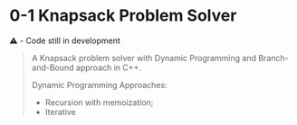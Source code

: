 # 0-1 Knapsack Problem Solver

⚠️ - Code still in development

> A Knapsack problem solver with Dynamic Programming and Branch-and-Bound approach in C++.
>
> Dynamic Programming Approaches:
>
> - Recursion with memoization;
> - Iterative
